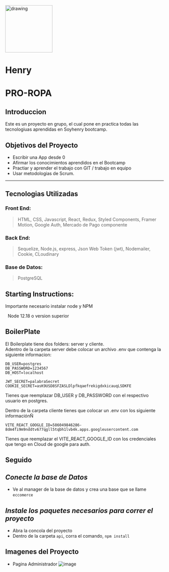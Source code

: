 <img src="https://user-images.githubusercontent.com/19938780/182596148-04856e97-319f-435b-96a8-4ddbeb7b6bc2.png" alt="drawing" style="width:150px;"/>

# Henry
# PRO-ROPA
## Introduccion
Este es un proyecto en grupo, el cual pone en practica todas las tecnologiuas aprendidas en Soyhenry bootcamp.

## Objetivos del Proyecto
- Escribir una App desde 0
- Afirmar los conocimientos aprendidos en el Bootcamp
- Practiar y aprender el trabajo con GIT / trabajo en equipo
- Usar metodologias de Scrum.
---
## Tecnologias Utilizadas
### Front End:
> HTML, CSS, Javascript, React, Redux, Styled Components, Framer Motion, Google Auth, Mercado de Pago componente
### Back End:
> Sequelize, Node.js, express, Json Web Token (jwt), Nodemailer, Cookie, CLoudinary
### Base de Datos:
> PostgreSQL

## Starting Instructions:
Importante necesario instalar node  y NPM

 &nbsp; Node 12.18 o version superior

## BoilerPlate
El Boilerplate tiene dos folders: server y cliente.<br>
Adentro de la carpeta server debe colocar un archivo .env que contenga la siguiente informacion:

```
DB_USER=postgres
DB_PASSWORD=1234567
DB_HOST=localhost

JWT_SECRET=palabraSecret
COOKIE_SECRET=asK9USD8SFZASLDlpfkqaefrekigdxkicauqLSDKFE
```
Tienes que reemplazar DB_USER y DB_PASSWORD con el respectivo usuario en postgres.<br>

Dentro de la carpeta cliente tienes que colocar un .env con los siguiente informaciónÑ
```
VITE_REACT_GOOGLE_ID=586049846286-8dm4fi9m9nddtv677qgll5tqbh1lvb4k.apps.googleusercontent.com
```
Tienes que reemplazar el VITE_REACT_GOOGLE_ID con los credenciales que tengo en Cloud de google para auth.

## Seguido

## <em> Conecte la base de Datos</em>
- Ve al manager de la base de datos y crea una base que se llame `eccomerce`
## <em> Instale los paquetes necesarios para correr el proyecto</em>
- Abra la concola del proyecto
 - Dentro de la carpeta `api`, corra el comando, `npm install`

## Imagenes del Proyecto
- Pagina Administrador
![image](https://user-images.githubusercontent.com/92419425/178786166-98768f39-64c2-4e46-a6a7-89e798d34629.png)
